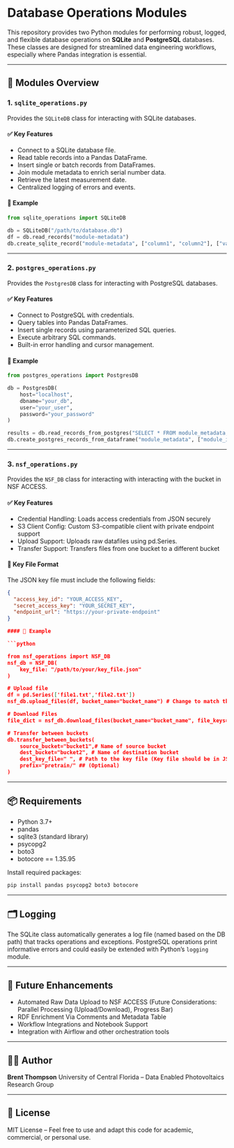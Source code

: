 
# Database Operations Modules

This repository provides two Python modules for performing robust, logged, and flexible database operations on **SQLite** and **PostgreSQL** databases. These classes are designed for streamlined data engineering workflows, especially where Pandas integration is essential.

---

## 📁 Modules Overview

### 1. `sqlite_operations.py`

Provides the `SQLiteDB` class for interacting with SQLite databases.

#### ✅ Key Features

* Connect to a SQLite database file.
* Read table records into a Pandas DataFrame.
* Insert single or batch records from DataFrames.
* Join module metadata to enrich serial number data.
* Retrieve the latest measurement date.
* Centralized logging of errors and events.

#### 📌 Example

```python
from sqlite_operations import SQLiteDB

db = SQLiteDB("/path/to/database.db")
df = db.read_records("module-metadata")
db.create_sqlite_record("module-metadata", ["column1", "column2"], ["value1", "value2"])
```

---

### 2. `postgres_operations.py`

Provides the `PostgresDB` class for interacting with PostgreSQL databases.

#### ✅ Key Features

* Connect to PostgreSQL with credentials.
* Query tables into Pandas DataFrames.
* Insert single records using parameterized SQL queries.
* Execute arbitrary SQL commands.
* Built-in error handling and cursor management.

#### 📌 Example

```python
from postgres_operations import PostgresDB

db = PostgresDB(
    host="localhost",
    dbname="your_db",
    user="your_user",
    password="your_password"
)

results = db.read_records_from_postgres("SELECT * FROM module_metadata;")
db.create_postgres_records_from_dataframe("module_metadata", ["module_id", "make"], ["123", "ABC Solar"])
```

---

### 3. `nsf_operations.py` 

Provides the `NSF_DB` class for interacting with interacting with the bucket in NSF ACCESS.

#### ✅ Key Features
* Credential Handling: Loads access credentials from JSON securely
* S3 Client Config: Custom S3-compatible client with private endpoint support
* Upload Support: Uploads raw datafiles using pd.Series.
* Transfer Support: Transfers files from one bucket to a different bucket

#### 📂 Key File Format

The JSON key file must include the following fields:

```json
{
  "access_key_id": "YOUR_ACCESS_KEY",
  "secret_access_key": "YOUR_SECRET_KEY",
  "endpoint_url": "https://your-private-endpoint"
}

#### 📌 Example

```python

from nsf_operations import NSF_DB
nsf_db = NSF_DB(
    key_file: "/path/to/your/key_file.json"
)

# Upload file
df = pd.Series(['file1.txt','file2.txt'])
nsf_db.upload_files(df, bucket_name="bucket_name") # Change to match the bucket name to upload files

# Download Files
file_dict = nsf_db.download_files(bucket_name="bucket_name", file_keys=df) 

# Transfer between buckets
db.transfer_between_buckets(
    source_bucket="bucket1",# Name of source bucket
    dest_bucket="bucket2", # Name of destination bucket
    dest_key_file=" ", # Path to the key file (Key file should be in JSON format)
    prefix="pretrain/" ## (Optional)
)

```


---

## 📦 Requirements

* Python 3.7+
* pandas
* sqlite3 (standard library)
* psycopg2
* boto3
* botocore == 1.35.95

Install required packages:

```bash
pip install pandas psycopg2 boto3 botocore
```

---

## 🗂️ Logging

The SQLite class automatically generates a log file (named based on the DB path) that tracks operations and exceptions. PostgreSQL operations print informative errors and could easily be extended with Python’s `logging` module.

---

## 🚀 Future Enhancements

* Automated Raw Data Upload to NSF ACCESS (Future Considerations: Parallel Processing (Upload/Download), Progress Bar)
* RDF Enrichment Via Comments and Metadata Table
* Workflow Integrations and Notebook Support
* Integration with Airflow and other orchestration tools

---

## 🧑‍💻 Author

**Brent Thompson**
University of Central Florida – Data Enabled Photovoltaics Research Group

---

## 📃 License

MIT License – Feel free to use and adapt this code for academic, commercial, or personal use.
